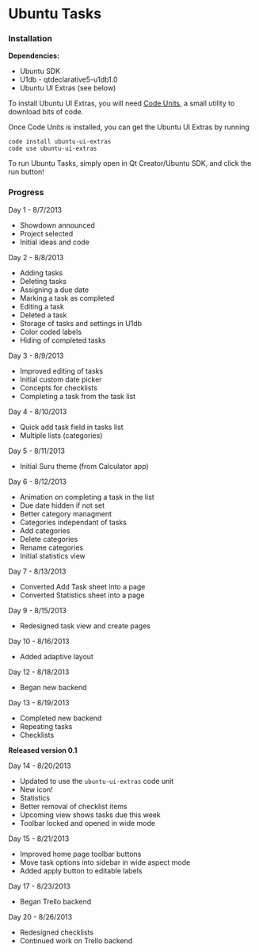 Ubuntu Tasks
============

### Installation ###

**Dependencies:**

 * Ubuntu SDK
 * U1db - qtdeclarative5-u1db1.0
 * Ubuntu UI Extras (see below)

To install Ubuntu UI Extras, you will need [Code Units](https://github.com/iBeliever/code-units), a small utility to download bits of code.

Once Code Units is installed, you can get the Ubuntu UI Extras by running

    code install ubuntu-ui-extras
    code use ubuntu-ui-extras

To run Ubuntu Tasks, simply open in Qt Creator/Ubuntu SDK, and click the run button!

### Progress ###

Day 1 - 8/7/2013
 * Showdown announced
 * Project selected
 * Initial ideas and code

Day 2 - 8/8/2013
 * Adding tasks
 * Deleting tasks
 * Assigning a due date
 * Marking a task as completed
 * Editing a task
 * Deleted a task
 * Storage of tasks and settings in U1db
 * Color coded labels
 * Hiding of completed tasks

Day 3 - 8/9/2013
 * Improved editing of tasks
 * Initial custom date picker
 * Concepts for checklists
 * Completing a task from the task list

Day 4 - 8/10/2013
 * Quick add task field in tasks list
 * Multiple lists (categories)

Day 5 - 8/11/2013
 * Initial Suru theme (from Calculator app)

Day 6 - 8/12/2013
 * Animation on completing a task in the list
 * Due date hidden if not set
 * Better category managment
 * Categories independant of tasks
 * Add categories
 * Delete categories
 * Rename categories
 * Initial statistics view

Day 7 - 8/13/2013
 * Converted Add Task sheet into a page
 * Converted Statistics sheet into a page

Day 9 - 8/15/2013
 * Redesigned task view and create pages

Day 10 - 8/16/2013
 * Added adaptive layout

Day 12 - 8/18/2013
 * Began new backend

Day 13 - 8/19/2013
 * Completed new backend
 * Repeating tasks
 * Checklists

**Released version 0.1**

Day 14 - 8/20/2013
 * Updated to use the `ubuntu-ui-extras` code unit
 * New icon!
 * Statistics
 * Better removal of checklist items
 * Upcoming view shows tasks due this week
 * Toolbar locked and opened in wide mode

Day 15 - 8/21/2013
 * Improved home page toolbar buttons
 * Move task options into sidebar in wide aspect mode
 * Added apply button to editable labels

Day 17 - 8/23/2013
 * Began Trello backend

Day 20 - 8/26/2013
 * Redesigned checklists
 * Continued work on Trello backend
